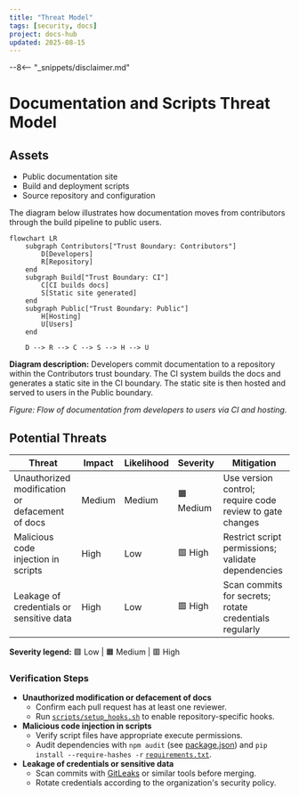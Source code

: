 ```yaml
---
title: "Threat Model"
tags: [security, docs]
project: docs-hub
updated: 2025-08-15
---
```

--8<-- "_snippets/disclaimer.md"

# Documentation and Scripts Threat Model

## Assets

- Public documentation site
- Build and deployment scripts
- Source repository and configuration

The diagram below illustrates how documentation moves from contributors through the build pipeline to public users.

```mermaid
flowchart LR
    subgraph Contributors["Trust Boundary: Contributors"]
        D[Developers]
        R[Repository]
    end
    subgraph Build["Trust Boundary: CI"]
        C[CI builds docs]
        S[Static site generated]
    end
    subgraph Public["Trust Boundary: Public"]
        H[Hosting]
        U[Users]
    end

    D --> R --> C --> S --> H --> U
```

**Diagram description:** Developers commit documentation to a repository within the Contributors trust boundary. The CI system builds the docs and generates a static site in the CI boundary. The static site is then hosted and served to users in the Public boundary.

*Figure: Flow of documentation from developers to users via CI and hosting.*

## Potential Threats

| Threat | Impact | Likelihood | Severity | Mitigation |
| --- | --- | --- | --- | --- |
| Unauthorized modification or defacement of docs | Medium | Medium | 🟧 Medium | Use version control; require code review to gate changes |
| Malicious code injection in scripts | High | Low | 🟥 High | Restrict script permissions; validate dependencies |
| Leakage of credentials or sensitive data | High | Low | 🟥 High | Scan commits for secrets; rotate credentials regularly |

**Severity legend:** 🟩 Low | 🟧 Medium | 🟥 High

### Verification Steps

- **Unauthorized modification or defacement of docs**
  - Confirm each pull request has at least one reviewer.
  - Run [`scripts/setup_hooks.sh`](../../scripts/setup_hooks.sh) to enable repository-specific hooks.
- **Malicious code injection in scripts**
  - Verify script files have appropriate execute permissions.
  - Audit dependencies with `npm audit` (see [package.json](../../package.json)) and `pip install --require-hashes -r` [`requirements.txt`](../../requirements.txt).
- **Leakage of credentials or sensitive data**
  - Scan commits with [GitLeaks](https://github.com/gitleaks/gitleaks) or similar tools before merging.
  - Rotate credentials according to the organization's security policy.

